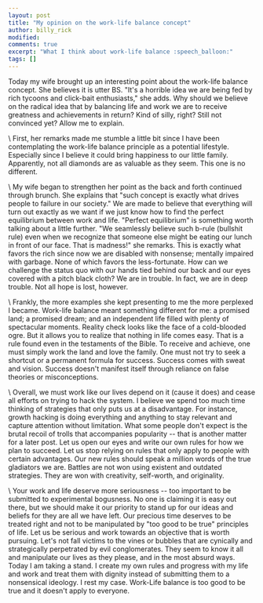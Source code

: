 ```yaml
---
layout: post
title: "My opinion on the work-life balance concept"
author: billy_rick
modified:
comments: true
excerpt: "What I think about work-life balance :speech_balloon:"
tags: []
---
```


Today my wife brought up an interesting point about the work-life balance concept. She believes it is utter BS. "It's a horrible idea we are being fed by rich tycoons and click-bait enthusiasts," she adds. Why should we believe on the radical idea that by balancing life and work we are to receive greatness and achievements in return? Kind of silly, right? Still not convinced yet? Allow me to explain. 
 
\\
First, her remarks made me stumble a little bit since I have been contemplating the work-life balance principle as a potential lifestyle. Especially since I believe it could bring happiness to our little family. Apparently, not all diamonds are as valuable as they seem. This one is no different.
 
\\
My wife began to strengthen her point as the back and forth continued through brunch. She explains that "such concept is exactly what drives people to failure in our society." We are made to believe that everything will turn out exactly as we want if we just know how to find the perfect equilibrium between work and life. "Perfect equilibrium" is something worth talking about a little further. "We seamlessly believe such b-rule (bullshit rule) even when we recognize that someone else might be eating our lunch in front of our face. That is madness!" she remarks. This is exactly what favors the rich since now we are disabled with nonsense; mentally impaired with garbage. None of which favors the less-fortunate. How can we challenge the status quo with our hands tied behind our back and our eyes covered with a pitch black cloth? We are in trouble. In fact, we are in deep trouble. Not all hope is lost, however.

\\
Frankly, the more examples she kept presenting to me the more perplexed I became. Work-life balance meant something different for me: a promised land; a promised dream; and an independent life filled with plenty of spectacular moments. Reality check looks like the face of a cold-blooded ogre. But it allows you to realize that nothing in life comes easy. That is a rule found even in the testaments of the Bible. To receive and achieve, one must simply work the land and love the family. One must not try to seek a shortcut or a permanent formula for success. Success comes with sweat and vision. Success doesn't manifest itself through reliance on false theories or misconceptions. 

\\
Overall, we must work like our lives depend on it (cause it does) and cease all efforts on trying to hack the system. I believe we spend too much time thinking of strategies that only puts us at a disadvantage. For instance, growth hacking is doing everything and anything to stay relevant and capture attention without limitation. What some people don't expect is the brutal recoil of trolls that accompanies popularity -- that is another matter for a later post. Let us open our eyes and write our own rules for how we plan to succeed. Let us stop relying on rules that only apply to people with certain advantages. Our new rules should speak a million words of the true gladiators we are. Battles are not won using existent and outdated strategies. They are won with creativity, self-worth, and originality.

\\
Your work and life deserve more seriousness -- too important to be submitted to experimental bogusness. No one is claiming it is easy out there, but we should make it our priority to stand up for our ideas and beliefs for they are all we have left. Our precious time deserves to be treated right and not to be manipulated by "too good to be true" principles of life. Let us be serious and work towards an objective that is worth pursuing. Let's not fall victims to the vines or bubbles that are cynically and strategically perpetrated by evil conglomerates. They seem to know it all and manipulate our lives as they please, and in the most absurd ways. Today I am taking a stand. I create my own rules and progress with my life and work and treat them with dignity instead of submitting them to a nonsensical ideology. I rest my case. Work-Life balance is too good to be true and it doesn't apply to everyone. 